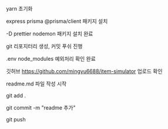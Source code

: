 yarn 초기화

express prisma @prisma/client 패키지 설치

-D prettier nodemon 패키지 설치 완료


git 리포지터리 생성, 커밋 푸쉬 진행

.env node_modules 예외처리 확인 완료

깃허브 https://github.com/mingyu6688/item-simulator 업로드 확인


readme.md 파일 작성 시작

git add .

git commit -m "readme 추가"

git push
